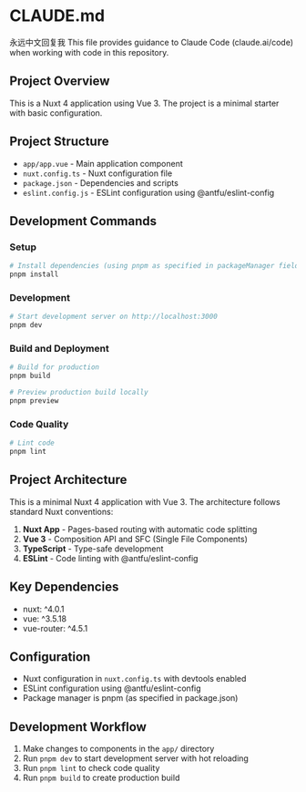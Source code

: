 # CLAUDE.md
永远中文回复我
This file provides guidance to Claude Code (claude.ai/code) when working with code in this repository.

## Project Overview

This is a Nuxt 4 application using Vue 3. The project is a minimal starter with basic configuration.

## Project Structure

- `app/app.vue` - Main application component
- `nuxt.config.ts` - Nuxt configuration file
- `package.json` - Dependencies and scripts
- `eslint.config.js` - ESLint configuration using @antfu/eslint-config

## Development Commands

### Setup
```bash
# Install dependencies (using pnpm as specified in packageManager field)
pnpm install
```

### Development
```bash
# Start development server on http://localhost:3000
pnpm dev
```

### Build and Deployment
```bash
# Build for production
pnpm build

# Preview production build locally
pnpm preview
```

### Code Quality
```bash
# Lint code
pnpm lint
```

## Project Architecture

This is a minimal Nuxt 4 application with Vue 3. The architecture follows standard Nuxt conventions:

1. **Nuxt App** - Pages-based routing with automatic code splitting
2. **Vue 3** - Composition API and SFC (Single File Components)
3. **TypeScript** - Type-safe development
4. **ESLint** - Code linting with @antfu/eslint-config

## Key Dependencies

- nuxt: ^4.0.1
- vue: ^3.5.18
- vue-router: ^4.5.1

## Configuration

- Nuxt configuration in `nuxt.config.ts` with devtools enabled
- ESLint configuration using @antfu/eslint-config
- Package manager is pnpm (as specified in package.json)

## Development Workflow

1. Make changes to components in the `app/` directory
2. Run `pnpm dev` to start development server with hot reloading
3. Run `pnpm lint` to check code quality
4. Run `pnpm build` to create production build
